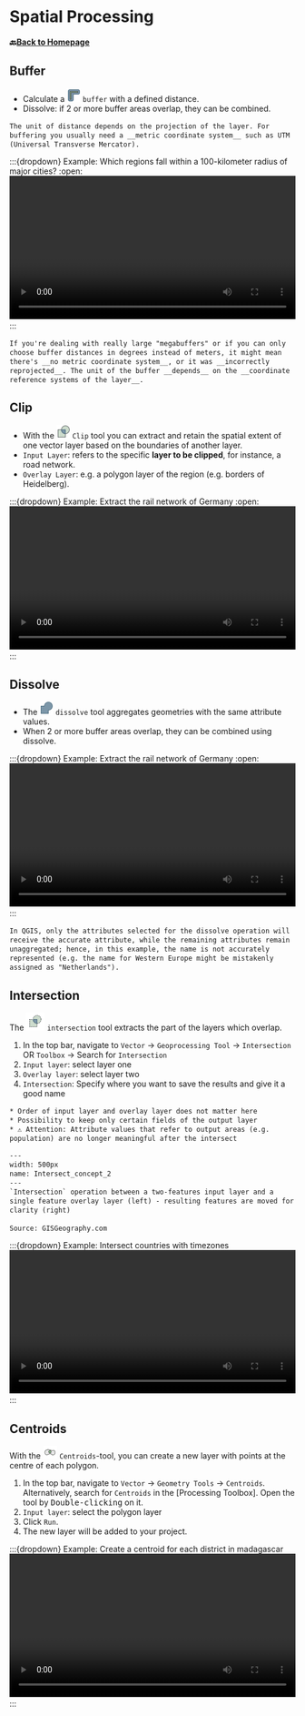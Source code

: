 # Spatial Processing



__🔙[Back to Homepage](/content/intro.md)__


## Buffer
- Calculate a ![](/fig/mAlgorithmBuffer.png) `buffer` with a defined distance.
- Dissolve: if 2 or more buffer areas overlap, they can be combined.

```{Attention}
The unit of distance depends on the projection of the layer. For buffering you usually need a __metric coordinate system__ such as UTM (Universal Transverse Mercator).
```

:::{dropdown} Example: Which regions fall within a 100-kilometer radius of major cities?
:open:
<video width="100%" controls src="https://github.com/GIScience/gis-training-resource-center/raw/main/fig/en_qgis_buffer_wiki.mp4"></video>
:::

```{Hint}
If you're dealing with really large "megabuffers" or if you can only choose buffer distances in degrees instead of meters, it might mean there's __no metric coordinate system__, or it was __incorrectly reprojected__. The unit of the buffer __depends__ on the __coordinate reference systems of the layer__.
```

## Clip
- With the ![](/fig/mAlgorithmClip.png) `Clip` tool you can extract and retain the spatial extent of one vector layer based on the boundaries of another layer. 
- `Input Layer`: refers to the specific __layer to be clipped__, for instance, a road network.
- `Overlay Layer`: e.g. a polygon layer of the region (e.g. borders of Heidelberg).

:::{dropdown} Example: Extract the rail network of Germany
:open:
<video width="100%" controls src="https://github.com/GIScience/gis-training-resource-center/raw/main/fig/en_qgis_clip_wiki.mp4"></video>
:::

## Dissolve
- The ![](/fig/mAlgorithmDissolve.png) `dissolve` tool aggregates geometries with the same attribute values.
- When 2 or more buffer areas overlap, they can be combined using dissolve.

:::{dropdown} Example: Extract the rail network of Germany
:open:
<video width="100%" controls src="https://github.com/GIScience/gis-training-resource-center/raw/main/fig/en_qgis_dissolve_wiki.mp4"></video>
:::

```{Attention}
In QGIS, only the attributes selected for the dissolve operation will receive the accurate attribute, while the remaining attributes remain unaggregated; hence, in this example, the name is not accurately represented (e.g. the name for Western Europe might be mistakenly assigned as "Netherlands").
```

## Intersection

The ![](/fig/intersection_icon.png) `intersection` tool extracts the part of the layers which overlap.

1. In the top bar, navigate to `Vector` -> `Geoprocessing Tool` -> `Intersection` OR `Toolbox` -> Search for `Intersection`
2. `Input layer`: select layer one 
3. `Overlay layer`: select layer two
4. `Intersection`: Specify where you want to save the results and give it a good name 

```{Note}
* Order of input layer and overlay layer does not matter here
* Possibility to keep only certain fields of the output layer
* ⚠️ Attention: Attribute values that refer to output areas (e.g. population) are no longer meaningful after the intersect

```

```{figure} /fig/Intersect_concept_2.png
---
width: 500px
name: Intersect_concept_2
---
`Intersection` operation between a two-features input layer and a single feature overlay layer (left) - resulting features are moved for clarity (right)

Source: GISGeography.com
```
:::{dropdown} Example: Intersect countries with timezones
<video width="100%" controls src="https://github.com/GIScience/gis-training-resource-center/raw/main/fig/qgis_intersect.mp4"></video>
:::

## Centroids

With the ![](/fig/qgis_3.40_centroids.png) `Centroids`-tool, you can create a new layer with points at the centre of each polygon.  

1. In the top bar, navigate to `Vector` -> `Geometry Tools` -> `Centroids`. Alternatively, search for `Centroids` in the [Processing Toolbox]. Open the tool by <kbd>Double-clicking</kbd> on it. 
2. `Input layer`: select the polygon layer
3. Click `Run`.
4. The new layer will be added to your project. 


:::{dropdown} Example: Create a centroid for each district in madagascar
<video width="100%" controls src="https://github.com/GIScience/gis-training-resource-center/raw/main/fig/en_qgis_3.40_centroids.mp4"></video>
:::